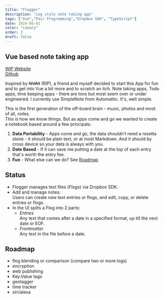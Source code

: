 ```yaml
---
title: "Flogger"
description: "Log style note taking app"
tags: ["Vue","Pair Programming","Dropbox SDK", "TypeScript"]
date: 2024-06-01
color: "canary"
order: 3
draft: false
---
```


## Vue based note taking app

[WIP Website](https://flogger.vercel.app)   
[Github](https://github.com/alvarix/FLogger)

Inspired by ~~NVAlt~~ (RIP), a friend and myself decided to start this App for fun and to get into Vue a bit more and to scratch an itch.
Note taking apps, Todo apps, time keeping apps - there are tons but most seem over or under engineered. 
I currently use SimpleNote from Automattic. 
It's, well simple. 

This is the first generation of the off-board brain - music, photos and most of all, notes.  
This is how we *know* things. 
But as apps come and go we wanted to create a notebook based around a few principals:
1. **Data Portability** - Apps come and go, the data shouldn't need a rosetta stone - it should be plain text, or at most Markdown. And it should by cross device so your data is always with you.
2. **Date Based** - If it can save me putting a date at the top of each entry that's worth the entry fee.
3. **Fun** - What else can we do? See [Roadmap](#roadmap)


## Status

- Flogger manages text files (*Flogs*) via Dropbox SDK.
- Add and manage notes:  
Users can create new text entries or flogs, and edit, copy, or delete entries or flogs.
- In the UI splits a Flog into 2 parts:
  - *Entries*  
  Any text that comes after a date in a specified format, up till the next date or EOF.
  - *Frontmatter*  
  Any text in the file before a date. 

## Roadmap
- flog blending or comparison (compare two or more logs)
- encryption
- web publishing
- Key:Value tags
- geotagger
- time tracker
- siri/alexa


